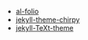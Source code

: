 - [al-folio](https://github.com/alshedivat/al-folio.git)
- [jekyll-theme-chirpy](https://github.com/cotes2020/jekyll-theme-chirpy.git)
- [jekyll-TeXt-theme](https://github.com/kitian616/jekyll-TeXt-theme.git)